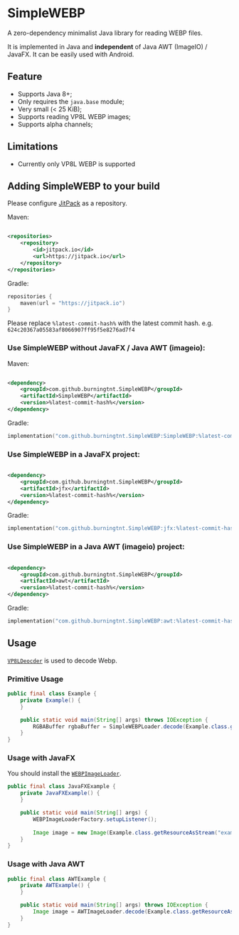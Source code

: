 # SimpleWEBP

A zero-dependency minimalist Java library for reading WEBP files.

It is implemented in Java and **independent** of Java AWT (ImageIO) / JavaFX.
It can be easily used with Android.

## Feature

* Supports Java 8+;
* Only requires the `java.base` module;
* Very small (< 25 KiB);
* Supports reading VP8L WEBP images;
* Supports alpha channels;

## Limitations

* Currently only VP8L WEBP is supported

## Adding SimpleWEBP to your build

Please configure [JitPack](https://jitpack.io/) as a repository.

Maven:

```xml

<repositories>
    <repository>
        <id>jitpack.io</id>
        <url>https://jitpack.io</url>
    </repository>
</repositories>
```

Gradle:

```kotlin
repositories {
    maven(url = "https://jitpack.io")
}
```

Please replace `%latest-commit-hash%` with the latest commit hash.
e.g. `624c20367a05583af8066907ff95f5e8276ad7f4`

### Use SimpleWEBP without JavaFX / Java AWT (imageio):

Maven:

```xml

<dependency>
    <groupId>com.github.burningtnt.SimpleWEBP</groupId>
    <artifactId>SimpleWEBP</artifactId>
    <version>%latest-commit-hash%</version>
</dependency>
```

Gradle:

```kotlin
implementation("com.github.burningtnt.SimpleWEBP:SimpleWEBP:%latest-commit-hash%")
```

### Use SimpleWEBP in a JavaFX project:

```xml

<dependency>
    <groupId>com.github.burningtnt.SimpleWEBP</groupId>
    <artifactId>jfx</artifactId>
    <version>%latest-commit-hash%</version>
</dependency>
```

Gradle:

```kotlin
implementation("com.github.burningtnt.SimpleWEBP:jfx:%latest-commit-hash%")
```

### Use SimpleWEBP in a Java AWT (imageio) project:

```xml

<dependency>
    <groupId>com.github.burningtnt.SimpleWEBP</groupId>
    <artifactId>awt</artifactId>
    <version>%latest-commit-hash%</version>
</dependency>
```

Gradle:

```kotlin
implementation("com.github.burningtnt.SimpleWEBP:awt:%latest-commit-hash%")
```

## Usage

[`VP8LDeocder`](src/main/java/net/burningtnt/webp/vp8l/VP8LDecoder.java) is used to decode Webp.

### Primitive Usage

```java
public final class Example {
    private Example() {
    }

    public static void main(String[] args) throws IOException {
        RGBABuffer rgbaBuffer = SimpleWEBPLoader.decode(Example.class.getResourceAsStream("example.webp"));
    }
}
```

### Usage with JavaFX

You should install the [`WEBPImageLoader`](jfx/src/main/java/net/burningtnt/webp/jfx/WEBPImageLoaderFactory.java).

```java
public final class JavaFXExample {
    private JavaFXExample() {
    }

    public static void main(String[] args) {
        WEBPImageLoaderFactory.setupListener();
        
        Image image = new Image(Example.class.getResourceAsStream("example.webp"));
    }
}
```

### Usage with Java AWT

```java
public final class AWTExample {
    private AWTExample() {
    }

    public static void main(String[] args) throws IOException {
        Image image = AWTImageLoader.decode(Example.class.getResourceAsStream("example.webp"));
    }
}
```